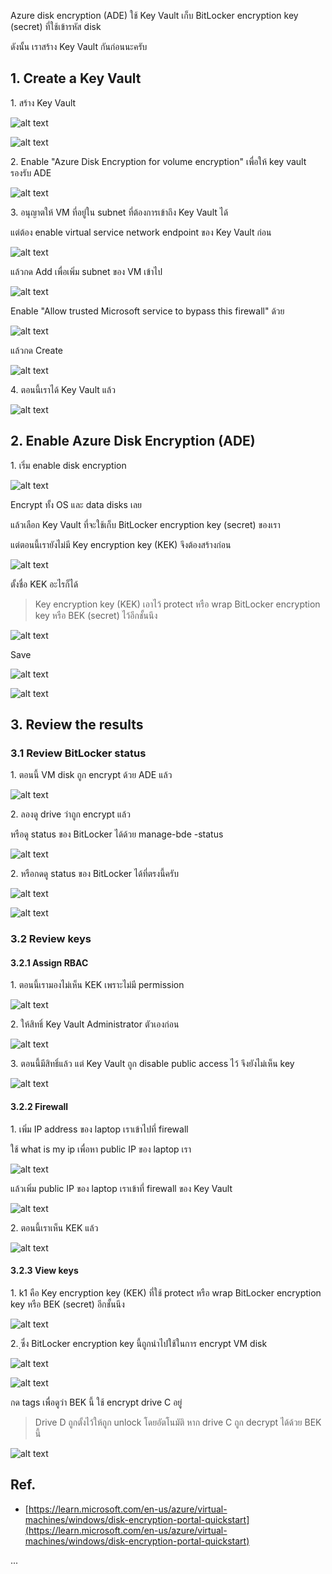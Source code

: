 Azure disk encryption (ADE) ใช้ Key Vault เก็บ BitLocker encryption key (secret) ที่ใช้เข้ารหัส disk

ดังนั้น เราสร้าง Key Vault กันก่อนนะครับ

## 1. Create a Key Vault

1\. สร้าง Key Vault

![alt text](../assets/screenshots/module%2007/lab%202/image.png)

![alt text](../assets/screenshots/module%2007/lab%202/image-1.png)

2\. Enable "Azure Disk Encryption for volume encryption" เพื่อให้ key vault รองรับ ADE

![alt text](../assets/screenshots/module%2007/lab%202/image-2.png)

3\. อนุญาตให้ VM ที่อยู่ใน subnet ที่ต้องการเข้าถึง Key Vault ได้

แต่ต้อง enable virtual service network endpoint ของ Key Vault ก่อน

![alt text](../assets/screenshots/module%2007/lab%202/image-3.png)

แล้วกด Add เพื่อเพิ่ม subnet ของ VM เข้าไป

![alt text](../assets/screenshots/module%2007/lab%202/image-4.png)

Enable "Allow trusted Microsoft service to bypass this firewall" ด้วย

![alt text](../assets/screenshots/module%2007/lab%202/image-5.png)

แล้วกด Create

![alt text](../assets/screenshots/module%2007/lab%202/image-6.png)

4\. ตอนนี้เราได้ Key Vault แล้ว

![alt text](../assets/screenshots/module%2007/lab%202/image-7.png)

## 2. Enable Azure Disk Encryption (ADE)

1\. เริ่ม enable disk encryption

![alt text](../assets/screenshots/module%2007/lab%202/image-25.png)

Encrypt ทั้ง OS และ data disks เลย

แล้วเลือก Key Vault ที่จะใช้เก็บ BitLocker encryption key (secret) ของเรา

แต่ตอนนี้เรายังไม่มี Key encryption key (KEK) จึงต้องสร้างก่อน

![alt text](../assets/screenshots/module%2007/lab%202/image-8.png)

ตั้งชื่อ KEK อะไรก็ได้

> Key encryption key (KEK) เอาไว้ protect หรือ wrap BitLocker encryption key หรือ BEK (secret) ไว้อีกชั้นนึง

![alt text](../assets/screenshots/module%2007/lab%202/image-9.png)

Save

![alt text](../assets/screenshots/module%2007/lab%202/image-10.png)

![alt text](../assets/screenshots/module%2007/lab%202/image-11.png)

## 3. Review the results

### 3.1 Review BitLocker status

1\. ตอนนี้ VM disk ถูก encrypt ด้วย ADE แล้ว

![alt text](../assets/screenshots/module%2007/lab%202/image-12.png)

2\. ลองดู drive ว่าถูก encrypt แล้ว

หรือดู status ของ BitLocker ได้ด้วย manage-bde -status

![alt text](../assets/screenshots/module%2007/lab%202/image-13.png)

2\. หรือกดดู status ของ BitLocker ได้ที่ตรงนี้ครับ

![alt text](../assets/screenshots/module%2007/lab%202/image-23.png)

![alt text](../assets/screenshots/module%2007/lab%202/image-24.png)

### 3.2 Review keys

#### 3.2.1 Assign RBAC

1\. ตอนนี้เรามองไม่เห็น KEK เพราะไม่มี permission

![alt text](../assets/screenshots/module%2007/lab%202/image-14.png)

2\. ให้สิทธิ์ Key Vault Administrator ตัวเองก่อน

![alt text](../assets/screenshots/module%2007/lab%202/image-15.png)

3\. ตอนนี้มีสิทธิ์แล้ว แต่ Key Vault ถูก disable public access ไว้ จึงยังไม่เห็น key

![alt text](../assets/screenshots/module%2007/lab%202/image-16.png)

#### 3.2.2 Firewall

1\. เพิ่ม IP address ของ laptop เราเข้าไปที่ firewall

ใช้ what is my ip เพื่อหา public IP ของ laptop เรา

![alt text](../assets/screenshots/module%2007/lab%202/image-17.png)

แล้วเพิ่ม public IP ของ laptop เราเข้าที่ firewall ของ Key Vault

![alt text](../assets/screenshots/module%2007/lab%202/image-18.png)

2\. ตอนนี้เราเห็น KEK แล้ว

![alt text](../assets/screenshots/module%2007/lab%202/image-19.png)

#### 3.2.3 View keys

1\. k1 คือ Key encryption key (KEK) ที่ใช้ protect หรือ wrap BitLocker encryption key หรือ BEK (secret) อีกชั้นนึง

![alt text](../assets/screenshots/module%2007/lab%202/image-19.png)

2\. ฺซึ่ง BitLocker encryption key นี้ถูกนำไปใช้ในการ encrypt VM disk

![alt text](../assets/screenshots/module%2007/lab%202/image-20.png)

![alt text](../assets/screenshots/module%2007/lab%202/image-21.png)

กด tags เพื่อดูว่า BEK นี้ ใช้ encrypt drive C อยู่

> Drive D ถูกตั้งไว้ให้ถูก unlock โดยอัตโนมัติ หาก drive C ถูก decrypt ได้ด้วย BEK นี้

![alt text](../assets/screenshots/module%2007/lab%202/image-22.png)

## Ref.

- [https://learn.microsoft.com/en-us/azure/virtual-machines/windows/disk-encryption-portal-quickstart](https://learn.microsoft.com/en-us/azure/virtual-machines/windows/disk-encryption-portal-quickstart)

...